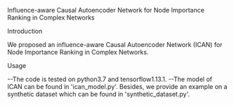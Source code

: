 Influence-aware Causal Autoencoder Network for Node Importance Ranking in Complex Networks

Introduction

We proposed an influence-aware Causal Autoencoder Network (ICAN) for Node Importance Ranking in Complex Networks.

Usage

--The code is tested on python3.7 and tensorflow1.13.1.
--The model of ICAN can be found in 'ican_model.py'. Besides, we provide an example on a synthetic dataset which can be found in 'synthetic_dataset.py'.

